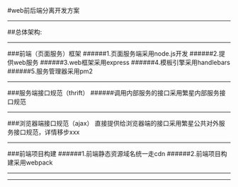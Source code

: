 #web前后端分离开发方案
***
##总体架构:
***
###前端（页面服务）框架
######1.页面服务端采用node.js开发
######2.提供web服务
######3.web框架采用express
######4.模板引擎采用handlebars
######5.服务管理器采用pm2
***
###服务端接口规范（thrift）
######调用内部服务的接口采用繁星内部服务接口规范
***
###浏览器端接口规范（ajax）
直接提供给浏览器端的接口采用繁星公共对外服务接口规范，详情移步xxx
***
###前端项目构建
######1.前端静态资源域名统一走cdn
######2.前端项目构建采用webpack
***
***
